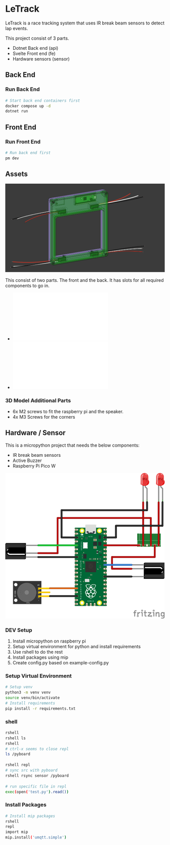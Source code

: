 # LeTrack

LeTrack is a race tracking system that uses IR break beam sensors to detect lap events.

This project consist of 3 parts.

- Dotnet Back end (api)
- Svelte Front end (fe)
- Hardware sensors (sensor)

## Back End

### Run Back End

```bash
# Start back end containers first
docker compose up -d
dotnet run
```

## Front End

### Run Front End

```bash
# Run back end first
pm dev
```

## Assets

![model](./assets/screenshot.png)

This consist of two parts. The front and the back. It has slots for all required components to go in.

- ![Back](./assets/LeTrack-Back.stl)
- ![Front](./assets/LeTrack-Front.stl)

### 3D Model Additional Parts

- 6x M2 screws to fit the raspberry pi and the speaker.
- 4x M3 Screws for the corners

## Hardware / Sensor

This is a micropython project that needs the below components:

- IR break beam sensors
- Active Buzzer
- Raspberry Pi Pico W

![schematics](./assets/letrack_bb.svg)

### DEV Setup

1. Install micropython on raspberry pi
2. Setup virtual environment for python and install requirements
3. Use rshell to do the rest
4. Install packages using mip
5. Create config.py based on example-config.py

### Setup Virtual Environment

```bash
# Setup venv
python3 -m venv venv
source venv/bin/activate
# Install requirements
pip install -r requirements.txt
```

### shell

```bash
rshell
rshell ls
rshell
# ctrl-x seems to close repl
ls /pyboard

rshell repl
# sync src with pyboard
rshell rsync sensor /pyboard

# run specific file in repl
exec(open('test.py').read())
```

### Install Packages

```bash
# Install mip packages
rshell
repl
import mip
mip.install('umqtt.simple')
```
